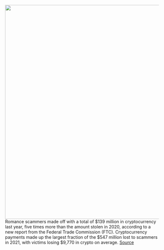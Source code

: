 <img src='https://cdn.vox-cdn.com/thumbor/90UEWhYTxKrAbeD4pTDxrTpo4_4=/0x0:2040x1360/1200x800/filters:focal(857x517:1183x843)/cdn.vox-cdn.com/uploads/chorus_image/image/70507858/acastro_bitcoin_2.0.jpg' width='700px' /><br/>
Romance scammers made off with a total of $139 million in cryptocurrency last year, five times more than the amount stolen in 2020, according to a new report from the Federal Trade Commission (FTC). Cryptocurrency payments made up the largest fraction of the $547 million lost to scammers in 2021, with victims losing $9,770 in crypto on average.
<a href='https://www.theverge.com/2022/2/14/22933056/crypto-romance-scammers-139-million-fraud'> Source <a/>